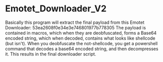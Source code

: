 # Emotet_Downloader_V2
Basically this program will extract the final payload from this Emotet Downloader: 53ea2608f0e34e3e746801977b778305
The payload is contained in macros, which when they are deobfuscated, forms a Base64 encoded string, which when decoded,
contains what looks like shellcode (but isn't). When you deobfuscate the not-shellcode, you get a powershell command that
decodes a base64 encoded string, and then decompresses it. This results in the final downloader script.
